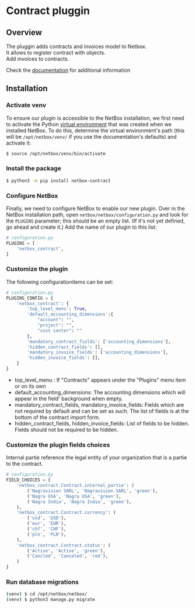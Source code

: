 # Contract pluggin
## Overview
The pluggin adds contracts and invoices model to Netbox.  
It allows to register contract with objects.  
Add invoices to contracts. 

Check the [documentation](https://mlebreuil.github.io/netbox-contract/) for additional information 

## Installation

### Activate venv
To ensure our plugin is accessible to the NetBox installation, we first need to activate the Python [virtual environment](https://docs.python.org/3/library/venv.html) that was created when we installed NetBox. To do this, determine the virtual environment's path (this will be `/opt/netbox/venv/` if you use the documentation's defaults) and activate it:

```bash
$ source /opt/netbox/venv/bin/activate
```

### Install the package 

```bash
$ python3 -m pip install netbox-contract
```

### Configure NetBox

Finally, we need to configure NetBox to enable our new plugin. Over in the NetBox installation path, open `netbox/netbox/configuration.py` and look for the `PLUGINS` parameter; this should be an empty list. (If it's not yet defined, go ahead and create it.) Add the name of our plugin to this list:

```python
# configuration.py
PLUGINS = [
    'netbox_contract',
]
```

### Customize the plugin

The following configurationitems can be set:

```python
# configuration.py
PLUGINS_CONFIG = {
    'netbox_contract': {
        'top_level_menu': True,
        'default_accounting_dimensions':{
            "account": "", 
            "project": "", 
            "cost center": ""
        },
        'mandatory_contract_fields': ['accounting_dimensions'],
        'hidden_contract_fields': [],
        'mandatory_invoice_fields': ['accounting_dimensions'],
        'hidden_invoice_fields': [],
    }
}

```

* top_level_menu : If "Contracts" appears under the "Plugins" menu item or on its own
* default_accounting_dimensions: The accounting dimensions which will appear in the field' background when empty.
* mandatory_contract_fields, mandatory_invoice_fields: Fields which are not required by default and can be set as such. The list of fields is at the bottom of the contract import form.
* hidden_contract_fields, hidden_invoice_fields: List of fields to be hidden. Fields should not be required to be hidden.

### Customize the plugin fields choices

Internal partie reference the legal entity of your organization that is a partie to the contract.  

```python
# configuration.py
FIELD_CHOICES = {
    'netbox_contract.Contract.internal_partie': (
        ('Nagravision SARL', 'Nagravision SARL', 'green'),
        ('Nagra USA', 'Nagra USA', 'green'),
        ('Nagra India', 'Nagra India', 'green'),
    ),
    'netbox_contract.Contract.currency': (
        ('usd', 'USD'),
        ('eur', 'EUR'),
        ('chf', 'CHF'),
        ('pln', 'PLN'),
    ),
    'netbox_contract.Contract.status': (
        ('Active', 'Active', 'green'),
        ('Cancled', 'Canceled', 'red'),
    )
}

```

### Run database migrations

```bash
(venv) $ cd /opt/netbox/netbox/
(venv) $ python3 manage.py migrate
```

